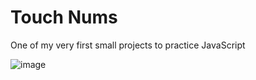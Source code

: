<h1> Touch Nums </h1>
<p> One of my very first small projects to practice JavaScript </p>

![image](https://user-images.githubusercontent.com/93701509/233451606-f1bba265-70c4-4337-90ed-e0c1dfd060f2.png)
